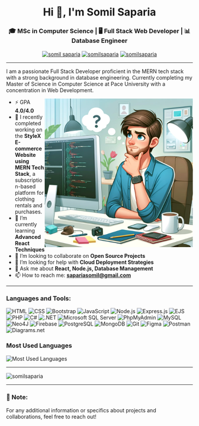 
<h1 align="center">Hi 👋, I'm Somil Saparia</h1>

<h3 align="center">🎓 MSc in Computer Science | 🖥️ Full Stack Web Developer | 📊 Database Engineer</h3>

<p align="center">
  <a href="https://www.linkedin.com/in/somilsaparia/" target="blank"><img align="center" src="https://raw.githubusercontent.com/rahuldkjain/github-profile-readme-generator/master/src/images/icons/Social/linked-in-alt.svg" alt="somil saparia" height="30" width="40" /></a>
  <a href="https://github.com/somilsaparia" target="blank"><img align="center" src="https://raw.githubusercontent.com/rahuldkjain/github-profile-readme-generator/master/src/images/icons/Social/github.svg" alt="somilsaparia" height="30" width="40" /></a>
  <a href="https://somilsaparia.github.io/Portfolio/" target="blank"><img align="center" src="https://img.icons8.com/fluent/48/000000/domain.png" alt="somilsaparia" height="30" width="40" /></a>
</p>

---

I am a passionate Full Stack Developer proficient in the MERN tech stack with a strong background in database engineering. Currently completing my Master of Science in Computer Science at Pace University with a concentration in Web Development.

<img align="right" alt="Coding" width="400" src="./assets/Web Developer.webp">

- ⚡ GPA **4.0/4.0**
- 🔭 I recently completed working on the **StyleX E-commerce Website using MERN Tech Stack**, a subscription-based platform for clothing rentals and purchases.
- 🌱 I’m currently learning **Advanced React Techniques**
- 👯 I’m looking to collaborate on **Open Source Projects**
- 🤔 I’m looking for help with **Cloud Deployment Strategies**
- 💬 Ask me about **React, Node.js, Database Management**
- 📫 How to reach me: **[sapariasomil@gmail.com](mailto:sapariasomil@gmail.com)**

---

### Languages and Tools:
![HTML](https://img.shields.io/badge/html5-%23E34F26.svg?style=for-the-badge&logo=html5&logoColor=white)
![CSS](https://img.shields.io/badge/css3-%231572B6.svg?style=for-the-badge&logo=css3&logoColor=white)
![Bootstrap](https://img.shields.io/badge/Bootstrap-%23563D7C.svg?style=for-the-badge&logo=bootstrap&logoColor=white)
![JavaScript](https://img.shields.io/badge/javascript-%23ED8B00.svg?style=for-the-badge&logo=javascript&logoColor=white)
![Node.js](https://img.shields.io/badge/node.js-%2343853D.svg?style=for-the-badge&logo=node.js&logoColor=white)
![Express.js](https://img.shields.io/badge/Express.js-%23404d59.svg?style=for-the-badge)
![EJS](https://img.shields.io/badge/EJS-%2300f.svg?style=for-the-badge&logo=ejs&logoColor=white)
![PHP](https://img.shields.io/badge/php-%23777BB4.svg?style=for-the-badge&logo=php&logoColor=white)
![C#](https://img.shields.io/badge/C%23-%23239120.svg?style=for-the-badge&logo=c-sharp&logoColor=white)
![.NET](https://img.shields.io/badge/.NET-%23512BD4.svg?style=for-the-badge&logo=.net&logoColor=white)
![Microsoft SQL Server](https://img.shields.io/badge/Microsoft%20SQL%20Server-%23CC2927.svg?style=for-the-badge&logo=microsoft%20sql%20server&logoColor=white)
![PhpMyAdmin](https://img.shields.io/badge/PhpMyAdmin-%236C78AF.svg?style=for-the-badge&logo=phpmyadmin&logoColor=white)
![MySQL](https://img.shields.io/badge/mysql-%2300f.svg?style=for-the-badge&logo=mysql&logoColor=white)
![Neo4J](https://img.shields.io/badge/Neo4j-008CC1?style=for-the-badge&logo=neo4j&logoColor=white)
![Firebase](https://img.shields.io/badge/Firebase-%23FFCA28.svg?style=for-the-badge&logo=firebase&logoColor=white)
![PostgreSQL](https://img.shields.io/badge/PostgreSQL-%23316192.svg?style=for-the-badge&logo=postgresql&logoColor=white)
![MongoDB](https://img.shields.io/badge/MongoDB-%234ea94b.svg?style=for-the-badge&logo=mongodb&logoColor=white)
![Git](https://img.shields.io/badge/git-%23F05033.svg?style=for-the-badge&logo=git&logoColor=white)
![Figma](https://img.shields.io/badge/Figma-%23F24E1E.svg?style=for-the-badge&logo=figma&logoColor=white)
![Postman](https://img.shields.io/badge/Postman-%23FF6C37.svg?style=for-the-badge&logo=postman&logoColor=white)
![Diagrams.net](https://img.shields.io/badge/Diagrams.net-%23007ACC.svg?style=for-the-badge&logo=diagrams.net&logoColor=white)

### Most Used Languages
![Most Used Languages](https://github-readme-stats.vercel.app/api/top-langs/?username=somilsaparia&theme=blue-green&layout=compact)

---

<p><img align="center" src="https://github-readme-streak-stats.herokuapp.com/?user=somilsaparia&" alt="somilsaparia" /></p>

---

### 📄 Note:
For any additional information or specifics about projects and collaborations, feel free to reach out!
